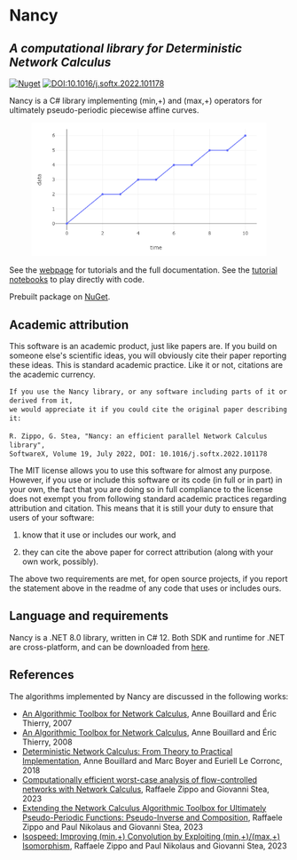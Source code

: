 # Nancy
## _A computational library for Deterministic Network Calculus_

[![Nuget](https://img.shields.io/nuget/v/Unipi.Nancy)](https://www.nuget.org/packages/Unipi.Nancy/)
[![DOI:10.1016/j.softx.2022.101178](http://img.shields.io/badge/DOI-10.1016/j.softx.2022.101178-B31B1B.svg)](https://doi.org/10.1016/j.softx.2022.101178)

Nancy is a C# library implementing (min,+) and (max,+) operators for ultimately pseudo-periodic piecewise affine curves.

<figure>
    <img src="./img/01.png" alt="Plot of a generic NC curve"/>
</figure>

See the [webpage](https://rzippo.github.io/nancy/) for tutorials and the full documentation.
See the [tutorial notebooks](./examples/) to play directly with code.

Prebuilt package on [NuGet](https://www.nuget.org/packages/Unipi.Nancy/).

## Academic attribution

This software is an academic product, just like papers are. If you build on someone else's scientific ideas, you will obviously cite their paper reporting these ideas. 
This is standard academic practice. Like it or not, citations are the academic currency. 

```
If you use the Nancy library, or any software including parts of it or derived from it, 
we would appreciate it if you could cite the original paper describing it:

R. Zippo, G. Stea, "Nancy: an efficient parallel Network Calculus library", 
SoftwareX, Volume 19, July 2022, DOI: 10.1016/j.softx.2022.101178
```

The MIT license allows you to use this software for almost any purpose. However, if you use or include this software or its code (in full or in part) in your own, the fact that you are doing so in full compliance to the license does not exempt you from following standard academic practices regarding attribution and citation. 
This means that it is still your duty to ensure that users of your software:

  1. know that it use or includes our work, and 
  
  2. they can cite the above paper for correct attribution (along with your own work, possibly). 

The above two requirements are met, for open source projects, if you report the statement above in the readme of any code that uses or includes ours. 

## Language and requirements

Nancy is a .NET 8.0 library, written in C# 12.
Both SDK and runtime for .NET are cross-platform, and can be downloaded from [here](https://dotnet.microsoft.com/en-us/download).

## References

The algorithms implemented by Nancy are discussed in the following works:

* [An Algorithmic Toolbox for Network Calculus](https://inria.hal.science/inria-00123643v2), Anne Bouillard and Éric Thierry, 2007
* [An Algorithmic Toolbox for Network Calculus](https://doi.org/10.1007/s10626-007-0028-x), Anne Bouillard and Éric Thierry, 2008
* [Deterministic Network Calculus: From Theory to Practical Implementation](http://dx.doi.org/10.1002/9781119440284), Anne Bouillard and Marc Boyer and Euriell Le Corronc, 2018
* [Computationally efficient worst-case analysis of flow-controlled networks with Network Calculus](https://doi.org/10.1109/TIT.2023.3244276), Raffaele Zippo and Giovanni Stea, 2023
* [Extending the Network Calculus Algorithmic Toolbox for Ultimately Pseudo-Periodic Functions: Pseudo-Inverse and Composition](https://doi.org/10.1007/s10626-022-00373-5), Raffaele Zippo and Paul Nikolaus and Giovanni Stea, 2023
* [Isospeed: Improving (min,+) Convolution by Exploiting (min,+)/(max,+) Isomorphism](https://doi.org/10.4230/LIPIcs.ECRTS.2023.12), Raffaele Zippo and Paul Nikolaus and Giovanni Stea, 2023

